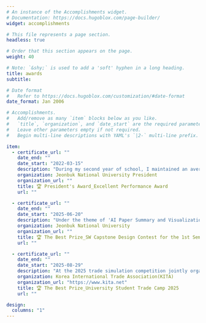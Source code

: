 ```yaml
---
# An instance of the Accomplishments widget.
# Documentation: https://docs.hugoblox.com/page-builder/
widget: accomplishments

# This file represents a page section.
headless: true

# Order that this section appears on the page.
weight: 40

# Note: `&shy;` is used to add a 'soft' hyphen in a long heading.
title: awards
subtitle:

# Date format
#   Refer to https://docs.hugoblox.com/customization/#date-format
date_format: Jan 2006

# Accomplishments.
#   Add/remove as many `item` blocks below as you like.
#   `title`, `organization`, and `date_start` are the required parameters.
#   Leave other parameters empty if not required.
#   Begin multi-line descriptions with YAML's `|2-` multi-line prefix.

item:
  - certificate_url: ""
    date_end: ""
    date_start: "2022-03-15"
    description: "During my second year of school, I maintained an average GPA of 4.5/4.5 in all subjects to achieve the first place in the department, and won the Presidential Award in recognition of my academic achievement."
    organization: Jeonbuk National University President
    organization_url: ""
    title: 🏆 President's Award_Excellent Performance Award
    url: ""

  - certificate_url: ""
    date_end: ""
    date_start: "2025-06-20"
    description: "Under the theme of 'AI Paper Summary and Visualization Platform Using LLM', we developed an innovative system that automatically extracts the core contents of academic papers and converts them into intuitive visualization data by utilizing natural language processing technology of large language models. We presented a practical solution that can drastically shorten the review time of the paper for researchers, and won the grand prize in recognition of its excellent technical completeness and high usability."
    organization: Jeonbuk National University
    organization_url: ""
    title: 🏆 The Best Prize_SW Capstone Design Contest for the 1st Semester of the 2025 School Year
    url: ""

  - certificate_url: ""
    date_end: ""
    date_start: "2025-08-29"
    description: "At the 2025 trade simulation competition jointly organized by the Korea International Trade Association and the Industry-Academic Cooperation Foundation, the company presented its strategy for entering the Japanese market by Korean churro companies. By closely analyzing the growth trend and consumer preference of the Japanese pet market, and systematically establishing localization strategies, distribution channel construction plan, and marketing strategy based on the differentiated competitiveness of Korean products, we presented a highly feasible plan for entering the market. We received the top prize in recognition of the depth of market research, specificity of the strategy, and practical applicability."
    organization: Korea International Trade Association(KITA)
    organization_url: "https://www.kita.net"
    title: 🏆 The Best Prize_University Student Trade Camp 2025
    url: ""

design:
  columns: "1"
---
```


